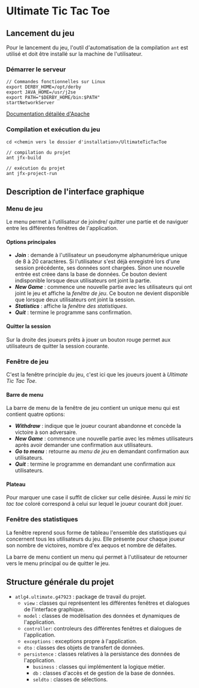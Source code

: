# Ultimate Tic Tac Toe

## Lancement du jeu
Pour le lancement du jeu, l'outil d'automatisation de la compilation ```ant``` est utilisé et doit être installé sur la machine de l'utilisateur.

### Démarrer le serveur
```
// Commandes fonctionnelles sur Linux
export DERBY_HOME=/opt/derby
export JAVA_HOME=/usr/j2se
export PATH="$DERBY_HOME/bin:$PATH"
startNetworkServer
```
[Documentation détailée d'Apache](http://db.apache.org/derby/docs/10.7/adminguide/tadmincbdjhhfd.html)

### Compilation et exécution du jeu
```
cd <chemin vers le dossier d'installation>/UltimateTicTacToe

// compilation du projet
ant jfx-build

// exécution du projet
ant jfx-project-run
```
## Description de l'interface graphique
### Menu de jeu
Le menu permet à l'utilisateur de joindre/ quitter une partie et de naviguer entre les différentes fenêtres de l'application.

#### Options principales
- ***Join*** : demande à l'utilisateur un pseudonyme alphanumérique unique de 8 à 20 caractères. Si l'utilisateur s'est déjà enregistré lors d'une session précédente, ses données sont chargées. Sinon une nouvelle entrée est créee dans la base de données. Ce bouton devient indisponible lorsque deux utilisateurs ont joint la partie.
- ***New Game*** : commence une nouvelle partie avec les utilisateurs qui ont joint le jeu et affiche la *fenêtre de jeu*. Ce bouton ne devient disponible que lorsque deux utilisateurs ont joint la session.
- ***Statistics*** : affiche la *fenêtre des statistiques*.
- ***Quit*** : termine le programme sans confirmation.

#### Quitter la session
Sur la droite des joueurs prêts à jouer un bouton rouge permet aux utilisateurs de quitter la session courante.

### Fenêtre de jeu
C'est la fenêtre principle du jeu, c'est ici que les joueurs jouent à *Ultimate Tic Tac Toe*.

#### Barre de menu
La barre de menu de la fenêtre de jeu contient un unique menu qui est contient quatre options:

- ***Withdraw*** : indique que le joueur courant abandonne et concède la victoire à son adversaire.
- ***New Game*** : commence une nouvelle partie avec les mêmes utilisateurs après avoir demander une confirmation aux utilisateurs.
- ***Go to menu*** : retourne au *menu de jeu* en demandant confirmation aux utilisateurs.
- ***Quit*** : termine le programme en demandant une confirmation aux utilisateurs.

#### Plateau
Pour marquer une case il suffit de clicker sur celle désirée. Aussi le *mini tic tac toe* coloré correspond à celui sur lequel le joueur courant doit jouer.

### Fenêtre des statistiques
La fenêtre reprend sous forme de tableau l'ensemble des statistiques qui concernent tous les utilisateurs du jeu.
Elle présente pour chaque joueur son nombre de victoires, nombre d'ex aequos et nombre de défaites.

La barre de menu contient un menu qui permet à l'utilisateur de retourner vers le menu principal ou de quitter le jeu.

## Structure générale du projet
- ```atlg4.ultimate.g47923``` : package de travail du projet.
    - ```view``` : classes qui représentent les différentes fenêtres et dialogues de l'interface graphique.
    - ```model``` : classes de modèlisation des données et dynamiques de l'application.
    - ```controller```: controleurs des différentes fenêtres et dialogues de l'application.
    - ```exceptions``` : exceptions propre à l'application.
    - ```dto``` : classes des objets de transfert de données.
    - ```persistence``` : classes relatives à la persistance des données de l'application.
        - ```business``` : classes qui implémentent la logique métier.
        - ```db``` : classes d'accès et de gestion de la base de données.
        - ```seldto``` : classes de sélections.
